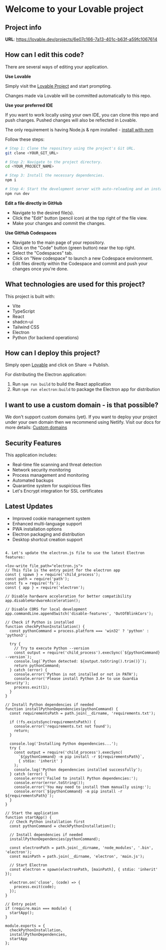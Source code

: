 
# Welcome to your Lovable project

## Project info

**URL**: https://lovable.dev/projects/6e07c166-7a13-401c-b63f-a59fc1067614

## How can I edit this code?

There are several ways of editing your application.

**Use Lovable**

Simply visit the [Lovable Project](https://lovable.dev/projects/6e07c166-7a13-401c-b63f-a59fc1067614) and start prompting.

Changes made via Lovable will be committed automatically to this repo.

**Use your preferred IDE**

If you want to work locally using your own IDE, you can clone this repo and push changes. Pushed changes will also be reflected in Lovable.

The only requirement is having Node.js & npm installed - [install with nvm](https://github.com/nvm-sh/nvm#installing-and-updating)

Follow these steps:

```sh
# Step 1: Clone the repository using the project's Git URL.
git clone <YOUR_GIT_URL>

# Step 2: Navigate to the project directory.
cd <YOUR_PROJECT_NAME>

# Step 3: Install the necessary dependencies.
npm i

# Step 4: Start the development server with auto-reloading and an instant preview.
npm run dev
```

**Edit a file directly in GitHub**

- Navigate to the desired file(s).
- Click the "Edit" button (pencil icon) at the top right of the file view.
- Make your changes and commit the changes.

**Use GitHub Codespaces**

- Navigate to the main page of your repository.
- Click on the "Code" button (green button) near the top right.
- Select the "Codespaces" tab.
- Click on "New codespace" to launch a new Codespace environment.
- Edit files directly within the Codespace and commit and push your changes once you're done.

## What technologies are used for this project?

This project is built with:

- Vite
- TypeScript
- React
- shadcn-ui
- Tailwind CSS
- Electron
- Python (for backend operations)

## How can I deploy this project?

Simply open [Lovable](https://lovable.dev/projects/6e07c166-7a13-401c-b63f-a59fc1067614) and click on Share -> Publish.

For distributing the Electron application:
1. Run `npm run build` to build the React application
2. Run `npm run electron:build` to package the Electron app for distribution

## I want to use a custom domain - is that possible?

We don't support custom domains (yet). If you want to deploy your project under your own domain then we recommend using Netlify. Visit our docs for more details: [Custom domains](https://docs.lovable.dev/tips-tricks/custom-domain/)

## Security Features

This application includes:
- Real-time file scanning and threat detection
- Network security monitoring
- Process management and monitoring
- Automated backups
- Quarantine system for suspicious files
- Let's Encrypt integration for SSL certificates

## Latest Updates

- Improved cookie management system
- Enhanced multi-language support
- PWA installation options
- Electron packaging and distribution
- Desktop shortcut creation support
```

4. Let's update the electron.js file to use the latest Electron features:

<lov-write file_path="electron.js">
// This file is the entry point for the electron app
const { spawn } = require('child_process');
const path = require('path');
const fs = require('fs');
const { app } = require('electron');

// Disable hardware acceleration for better compatibility
app.disableHardwareAcceleration();

// Disable CORS for local development
app.commandLine.appendSwitch('disable-features', 'OutOfBlinkCors');

// Check if Python is installed
function checkPythonInstallation() {
  const pythonCommand = process.platform === 'win32' ? 'python' : 'python3';
  
  try {
    // Try to execute Python --version
    const output = require('child_process').execSync(`${pythonCommand} --version`);
    console.log(`Python detected: ${output.toString().trim()}`);
    return pythonCommand;
  } catch (error) {
    console.error('Python is not installed or not in PATH');
    console.error('Please install Python 3.6+ to use Guardia Security');
    process.exit(1);
  }
}

// Install Python dependencies if needed
function installPythonDependencies(pythonCommand) {
  const requirementsPath = path.join(__dirname, 'requirements.txt');
  
  if (!fs.existsSync(requirementsPath)) {
    console.error('requirements.txt not found');
    return;
  }
  
  console.log('Installing Python dependencies...');
  try {
    const output = require('child_process').execSync(
      `${pythonCommand} -m pip install -r ${requirementsPath}`,
      { stdio: 'inherit' }
    );
    console.log('Python dependencies installed successfully');
  } catch (error) {
    console.error('Failed to install Python dependencies:');
    console.error(error.toString());
    console.error('You may need to install them manually using:');
    console.error(`${pythonCommand} -m pip install -r ${requirementsPath}`);
  }
}

// Start the application
function startApp() {
  // Check Python installation first
  const pythonCommand = checkPythonInstallation();
  
  // Install dependencies if needed
  installPythonDependencies(pythonCommand);
  
  const electronPath = path.join(__dirname, 'node_modules', '.bin', 'electron');
  const mainPath = path.join(__dirname, 'electron', 'main.js');

  // Start Electron
  const electron = spawn(electronPath, [mainPath], { stdio: 'inherit' });

  electron.on('close', (code) => {
    process.exit(code);
  });
}

// Entry point
if (require.main === module) {
  startApp();
}

module.exports = {
  checkPythonInstallation,
  installPythonDependencies,
  startApp
};
